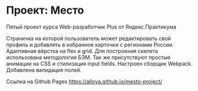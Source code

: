 # Проект: Место

Пятый проект курса Web-разработчик Plus от Яндекс.Практикума

Страничка на которой пользователь может редактировать свой профиль и добавлять в избранное карточки с регионами России. Адаптивная вёрстка на flex и grid. Для построения скелета использована методология БЭМ. Так же присутствуют простые анимации на CSS и стилизация input fields. Настроен сборщик Webpack. Добавлена валидация полей.

Ссылка на Github Pages https://alloya.github.io/mesto-project/